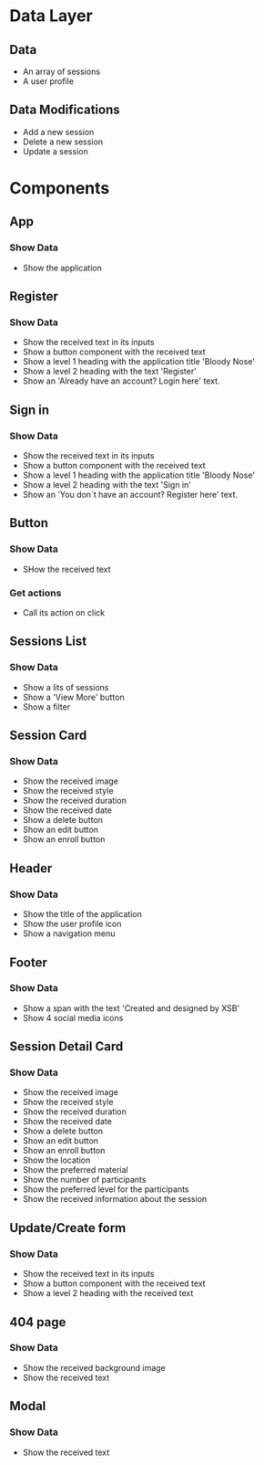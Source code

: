 # Data Layer

## Data

- An array of sessions
- A user profile

## Data Modifications

- Add a new session
- Delete a new session
- Update a session

# Components

## App

### Show Data

- Show the application

## Register

### Show Data

- Show the received text in its inputs
- Show a button component with the received text
- Show a level 1 heading with the application title 'Bloody Nose'
- Show a level 2 heading with the text 'Register'
- Show an 'Already have an account? Login here' text.

## Sign in

### Show Data

- Show the received text in its inputs
- Show a button component with the received text
- Show a level 1 heading with the application title 'Bloody Nose'
- Show a level 2 heading with the text 'Sign in'
- Show an 'You don´t have an account? Register here' text.

## Button

### Show Data

- SHow the received text

### Get actions

- Call its action on click

## Sessions List

### Show Data

- Show a lits of sessions
- Show a 'View More' button
- Show a filter

## Session Card

### Show Data

- Show the received image
- Show the received style
- Show the received duration
- Show the received date
- Show a delete button
- Show an edit button
- Show an enroll button

## Header

### Show Data

- Show the title of the application
- Show the user profile icon
- Show a navigation menu

## Footer

### Show Data

- Show a span with the text 'Created and designed by XSB'
- Show 4 social media icons

## Session Detail Card

### Show Data

- Show the received image
- Show the received style
- Show the received duration
- Show the received date
- Show a delete button
- Show an edit button
- Show an enroll button
- Show the location
- Show the preferred material
- Show the number of participants
- Show the preferred level for the participants
- Show the received information about the session

## Update/Create form

### Show Data

- Show the received text in its inputs
- Show a button component with the received text
- Show a level 2 heading with the received text

## 404 page

### Show Data

- Show the received background image
- Show the received text

## Modal

### Show Data

- Show the received text
